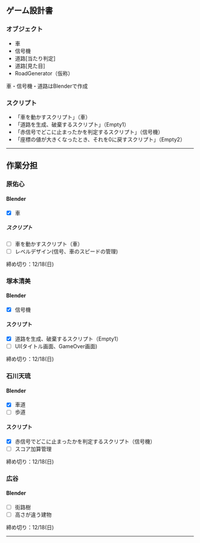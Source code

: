 ## ゲーム設計書
### オブジェクト
- 車
- 信号機
- 道路[当たり判定]
- 道路[見た目]
- RoadGenerator（仮称）

車・信号機・道路はBlenderで作成

### スクリプト
- 「車を動かすスクリプト」（車）
- 「道路を生成、破棄するスクリプト」（Empty1）
- 「赤信号でどこに止まったかを判定するスクリプト」（信号機）
- 「座標の値が大きくなったとき、それを0に戻すスクリプト」（Empty2）


***


## 作業分担
### 原佑心
#### Blender
- [x] 車

##### スクリプト
- [ ] 車を動かすスクリプト（車）
- [ ] レベルデザイン(信号、車のスピードの管理)

締め切り：12/18(日)

### 塚本清美
#### Blender
- [x] 信号機

#### スクリプト
- [x] 道路を生成、破棄するスクリプト（Empty1）
- [ ] UI(タイトル画面、GameOver画面)

締め切り：12/18(日)

### 石川天琉
#### Blender
- [x] 車道
- [ ] 歩道
#### スクリプト
- [x] 赤信号でどこに止まったかを判定するスクリプト（信号機）
- [ ] スコア加算管理

締め切り：12/18(日)

### 広谷
#### Blender
- [ ] 街路樹
- [ ] 高さが違う建物

締め切り：12/18(日)
***
